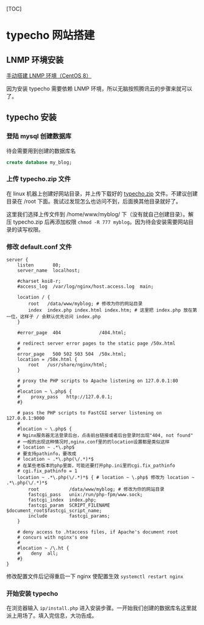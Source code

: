 [TOC]

# typecho 网站搭建

## LNMP 环境安装

[手动搭建 LNMP 环境（CentOS 8）](https://cloud.tencent.com/document/product/213/49304)

因为安装 typecho 需要依赖 LNMP 环境，所以无脑按照腾讯云的步骤来就可以了。

## typecho 安装

### 登陆 mysql 创建数据库

待会需要用到创建的数据库名

```sql
create database my_blog;
```

### 上传  typecho.zip 文件

在 linux 机器上创建好网站目录，并上传下载好的 [typecho.zip](http://typecho.org/download) 文件。不建议创建目录在 /root 下面。我试过发现怎么也访问不到，后面换其他目录就好了。

这里我们选择上传文件到 /home/www/myblog/ 下（没有就自己创建目录）。解压 typecho.zip 后再添加权限 `chmod -R 777 myblog`。因为待会安装需要网站目录的读写权限。

### 修改 default.conf 文件

```nginx
server {
    listen       80;
    server_name  localhost;

    #charset koi8-r;
    #access_log  /var/log/nginx/host.access.log  main;

    location / {
        root   /data/www/myblog; # 修改为你的网站目录
        index  index.php index.html index.htm; # 这里把 index.php 放在第一位，这样子 / 会默认优先访问 index.php
    }

    #error_page  404              /404.html;

    # redirect server error pages to the static page /50x.html
    #
    error_page   500 502 503 504  /50x.html;
    location = /50x.html {
        root   /usr/share/nginx/html;
    }

    # proxy the PHP scripts to Apache listening on 127.0.0.1:80
    #
    #location ~ \.php$ {
    #    proxy_pass   http://127.0.0.1;
    #}

    # pass the PHP scripts to FastCGI server listening on 127.0.0.1:9000
    #
    #location ~ \.php$ {
    # Nginx服务器无法登录后台，点击前台链接或者后台登录时出现"404, not found"
    # 一般的出现这种情况时,nginx.conf里的的location设置都是类似这样
    # location ~ .*\.php$
    # 要支持pathinfo，要改成
    # location ~ .*\.php(\/.*)*$
    # 在某些老版本的php里面，可能还要打开php.ini里的cgi.fix_pathinfo
	# cgi.fix_pathinfo = 1
    location ~ .*\.php(\/.*)*$ { # location ~ \.php$ 修改为 location ~ .*\.php(\/.*)*$
        root           /data/www/myblog; # 修改为你的网站目录
        fastcgi_pass   unix:/run/php-fpm/www.sock;
        fastcgi_index  index.php;
        fastcgi_param  SCRIPT_FILENAME  $document_root$fastcgi_script_name;
        include        fastcgi_params;
    }

    # deny access to .htaccess files, if Apache's document root
    # concurs with nginx's one
    #
    #location ~ /\.ht {
    #    deny  all;
    #}
}
```

修改配置文件后记得重启一下 nginx 使配置生效 `systemctl restart nginx`

### 开始安装 typecho

在浏览器输入 `ip/install.php` 进入安装步骤。一开始我们创建的数据库名这里就派上用场了。填入完信息，大功告成。

